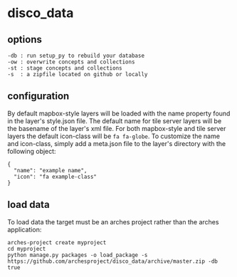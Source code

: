 # disco_data

## options
```
-db : run setup_py to rebuild your database
-ow : overwrite concepts and collections 
-st : stage concepts and collections
-s  : a zipfile located on github or locally
```
## configuration
By default mapbox-style layers will be loaded with the name property found in the layer's style.json file. The default name for tile server layers will be the basename of the layer's xml file. For both mapbox-style and tile server layers the default icon-class will be `fa fa-globe`. To customize the name and icon-class, simply add a meta.json file to the layer's directory with the following object:

```
{
  "name": "example name",
  "icon": "fa example-class"
}
```

## load data
To load data the target must be an arches project rather than the arches application:

```
arches-project create myproject
cd myproject
python manage.py packages -o load_package -s https://github.com/archesproject/disco_data/archive/master.zip -db true
```
